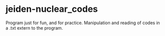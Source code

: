 # jeiden-nuclear_codes
Program just for fun, and for practice. Manipulation and reading of codes in a .txt extern to the program.
